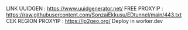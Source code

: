 LINK UUIDGEN : https://www.uuidgenerator.net/
FREE PROXYIP : https://raw.githubusercontent.com/SonzaiEkkusu/EDtunnel/main/443.txt
CEK REGION PROXYIP : https://ip2geo.org/
Deploy in worker.dev
